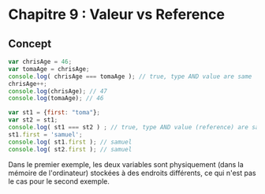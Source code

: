 # Chapitre 9 : Valeur vs Reference

## Concept

```js
var chrisAge = 46;
var tomaAge = chrisAge;
console.log( chrisAge === tomaAge ); // true, type AND value are same
chrisAge++;
console.log(chrisAge); // 47
console.log(tomaAge); // 46
```

```js
var st1 = {first: "toma"};
var st2 = st1;
console.log( st1 === st2 ) ; // true, type AND value (reference) are same
st1.first = 'samuel';
console.log( st1.first ); // samuel
console.log( st2.first ); // samuel

```

Dans le premier exemple, les deux variables sont physiquement (dans la mémoire de l'ordinateur) stockées à des endroits différents, ce qui n'est pas le cas pour le second exemple.

